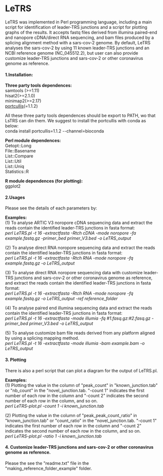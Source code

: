 # LeTRS
LeTRS was implemented in Perl programming language, including a main script for identification of leader-TRS junctions and a script for plotting graphs of the results. It accepts fastq files derived from illumina paired-end and nanopore cDNA/direct RNA sequencing, and bam files produced by a splicing alignment method with a sars-cov-2 genome. By default, LeTRS analyses the sars-cov-2 by using 11 known leader-TRS junctions and an NCBI reference genome (NC_045512.2), but user can also provide customize leader-TRS junctions and sars-cov-2 or other coronavirus genome as reference.<br>

#### 1.Installation:<br>
**Three party tools dependences:**<br>
samtools (>=1.11)<br>
hisat2(>=2.1.0)<br>
minimap2(>=2.17)<br>
[portcullis](https://github.com/maplesond/portcullis)(=1.1.2)<br>

All these three party tools dependences should be export to PATH, wo that LsTRS can din them. We suggest to install the portcullis with conda as below:<br>
conda install portcullis=1.1.2 --channel=bioconda<br>

**Perl module dependences:**<br>
Getopt::Long<br>
File::Basename<br>
List::Compare<br>
List::Util<br>
List::Uniq<br>
Statistics::R<br>

**R module dependences (for plotting):**<br>
ggplot2<br>

#### 2.Usages <br>
Please see the details of each parameters by:<br>

**Examples:**<br>
(1) To analyse ARTIC V3 noropore cDNA sequencing data and extract the reads contain the identified leader-TRS junctions in fasta format:<br>
*perl LeTRS.pl -t 16 -extractfasta -Rtch cDNA -mode noropore -fa example.fastq.gz -primer_bed primer_V3.bed -o LeTRS_output*<br>

(2) To analyse direct RNA noropore sequencing data and extract the reads contain the identified leader-TRS junctions in fasta format:<br>
*perl LeTRS.pl -t 16 -extractfasta -Rtch RNA -mode noropore -fq example.fastq.gz -o LeTRS_output*<br>

(3) To analyse direct RNA noropore sequencing data with customize leader-TRS junctions and sars-cov-2 or other coronavirus genome as reference, and extract the reads contain the identified leader-TRS junctions in fasta format:<br>
*perl LeTRS.pl -t 16 -extractfasta -Rtch RNA -mode noropore -fq example.fastq.gz -o LeTRS_output -ref reference_folder*<br>

(4) To analyse paired end illumina sequencing data and extract the reads contain the identified leader-TRS junctions in fasta format:<br>
*perl LeTRS.pl -t 16 -extractfasta -mode illumia -fq #1.fasq.gz:#2.fasq.gz -primer_bed primer_V3.bed -o LeTRS_output*<br>

(5) To analyse customize bam file reads derived from any platform aligned by using a splicing mapping method.<br>
*perl LeTRS.pl -t 16 -extractfasta -mode illumia -bam example.bam -o LeTRS_output*<br>

#### 3. Plotting  <br>
There is also a perl script that can plot a diagram for the output of LeTRS.pl.<br>

**Examples:**<br>
(1) Plotting the value in the column of "peak_count" in "known_junction.tab" or "nb_count" in the "novel_junction.tab. "-count 1" indicates the first number of each row in the column and "-count 2" indicates the second number of each row in the column, and so on.<br>
*perl LeTRS-plot.pl -count 1 -i known_junction.tab*<br>

(2) Plotting the value in the column of "peak_peak_count_ratio" in "known_junction.tab" or "count_ratio" in the "novel_junction.tab. "-count 1" indicates the first number of each row in the column and "-count 2" indicates the second number of each row in the column, and so on.<br>
*perl LeTRS-plot.pl -ratio 1 -i known_junction.tab*<br>

#### 4. Customize leader-TRS junctions and sars-cov-2 or other coronavirus genome as reference.<br>
Please the see the "readme.txt" file in the "making_reference_folder_example" folder.<br>


